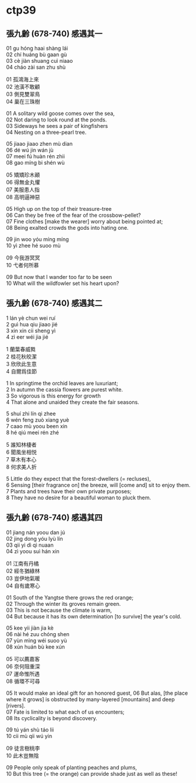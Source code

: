 # ctp39

## 張九齡 (678-740) 感遇其一

01 gu hóng haai shàng lái  
02 chí huáng bù gaan gù  
03 cè jiàn shuang cuì niaao  
04 cháo zài san zhu shù

01 孤鴻海上來  
02 池潢不敢顧  
03 側見雙翠鳥  
04 巢在三珠樹

01 A solitary wild goose comes over the sea,  
02 Not daring to look round at the ponds.  
03 Sideways he sees a pair of kingfishers  
04 Nesting on a three-pearl tree.

05 jiaao jiaao zhen mù dian  
06 dé wú jin wán jù  
07 meei fú huàn rén zhii  
08 gao míng bi shén wù

05 矯矯珍木顚  
06 得無金丸懼  
07 美服患人指  
08 高明逼神惡

05 High up on the top of their treasure-tree  
06 Can they be free of the fear of the crossbow-pellet?  
07 Fine clothes [make the wearer] worry about being pointed at;  
08 Being exalted crowds the gods into hating one.

09 jin woo yóu míng míng  
10 yì zhee hé suoo mù

09 今我游冥冥  
10 弋者何所慕

09 But now that I wander too far to be seen  
10 What will the wildfowler set his heart upon?

## 張九齡 (678-740) 感遇其二

1 lán yè chun wei ruí  
2 guì hua qiu jiaao jié  
3 xin xin cii sheng yì  
4 zì eer wéi jia jié

1 蘭葉春威甤  
2 桂花秋皎潔  
3 欣欣此生意  
4 自爾爲佳節

1 In springtime the orchid leaves are luxuriant;  
2 In autumn the cassia flowers are purest white.  
3 So vigorous is this energy for growth  
4 That alone and unaided they create the fair seasons.

5 shuí zhi lín qi zhee  
6 wén feng zuò xiang yuè  
7 caao mù yoou been xin  
8 hé qiú meei rén zhé

5 誰知林棲者  
6 聞風坐相悦  
7 草木有本心  
8 何求美人折

5 Little do they expect that the forest-dwellers (= recluses),  
6 Sensing [their fragrance on] the breeze, will [come and] sit to enjoy them.  
7 Plants and trees have their own private purposes;  
8 They have no desire for a beautiful woman to pluck them.

## 張九齡 (678-740) 感遇其四

01 jiang nán yoou dan jú  
02 jing dong yóu lyù lín  
03 qii yi dì qì nuaan  
04 zì yoou suì hán xin

01 江南有丹橘  
02 經冬猶綠林  
03 豈伊地氣暖  
04 自有歲寒心

01 South of the Yangtse there grows the red orange;  
02 Through the winter its groves remain green.  
03 This is not because the climate is warm,  
04 But because it has its own determination [to survive] the year's cold.

05 kee yii jiàn jia kè  
06 nài hé zuu chóng shen  
07 yùn mìng wéi suoo yù  
08 xún huán bù kee xún

05 可以薦嘉客  
06 奈何阻重深  
07 運命惟所遇  
08 循環不可尋

05 It would make an ideal gift for an honored guest,
06 But alas, [the place where it grows] is obstructed by many-layered [mountains] and deep [rivers].  
07 Fate is limited to what each of us encounters;  
08 Its cyclicality is beyond discovery.

09 tú yán shù táo lii  
10 cii mù qii wú yin

09 徒言樹桃李  
10 此木豈無陰

09 People only speak of planting peaches and plums,  
10 But this tree (= the orange) can provide shade just as well as these!
